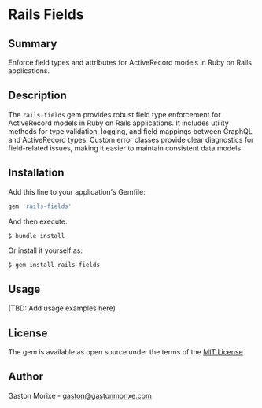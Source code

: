 # Rails Fields

## Summary
Enforce field types and attributes for ActiveRecord models in Ruby on Rails applications.

## Description
The `rails-fields` gem provides robust field type enforcement for ActiveRecord models in Ruby on Rails applications. It includes utility methods for type validation, logging, and field mappings between GraphQL and ActiveRecord types. Custom error classes provide clear diagnostics for field-related issues, making it easier to maintain consistent data models.

## Installation

Add this line to your application's Gemfile:

```ruby
gem 'rails-fields'
```

And then execute:

```bash
$ bundle install
```

Or install it yourself as:

```
$ gem install rails-fields
```

## Usage

(TBD: Add usage examples here)

## License

The gem is available as open source under the terms of the [MIT License](https://opensource.org/licenses/MIT).

## Author

Gaston Morixe - gaston@gastonmorixe.com
